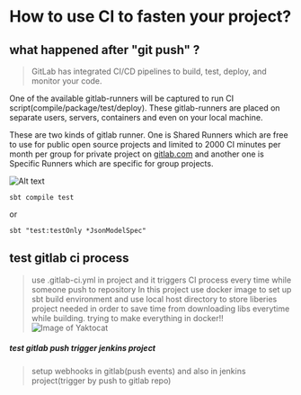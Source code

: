 # How to use CI to fasten your project?
## what happened after "git push" ?

> GitLab has integrated CI/CD pipelines to build, test, deploy, and monitor your code.
                
One of the available gitlab-runners will be captured to run CI script(compile/package/test/deploy). These gitlab-runners are placed on separate users, servers, containers and even on your local machine.

These are two kinds of gitlab runner. One is Shared Runners which are free to use for public open source projects and limited to 2000 CI minutes per month per group for private project on [gitlab.com](https://gitlab.com) and another one is Specific Runners which are specific for group projects.

![Alt text](/Users/sunyao/workspace/pwc-workspace/Other/used/runners.png)



```
sbt compile test 
```
or 

```
sbt "test:testOnly *JsonModelSpec"
```

## test gitlab ci process
> use .gitlab-ci.yml in project and it triggers CI process every time while someone push to repository
In this project use docker image to set up sbt build environment and use local host directory to store liberies project needed in order to save time from downloading libs everytime while building.
> trying to make everything in docker!!
![Image of Yaktocat](http://article.fd.zol-img.com.cn/t_s640x2000/g5/M00/03/03/ChMkJ1XRn7qIVAbsAAF-AuKsabEAAAMxQMXeB0AAX4a192.png)

##### test gitlab push trigger jenkins project
> setup webhooks in gitlab(push events) and also in jenkins project(trigger by push to gitlab repo)


